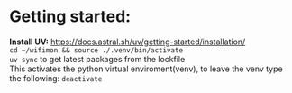# Getting started:
**Install UV:**
https://docs.astral.sh/uv/getting-started/installation/  
`cd ~/wifimon && source ./.venv/bin/activate`  
`uv sync` to get latest packages from the lockfile  
This activates the python virtual enviroment(venv), to leave the venv type the following:
`deactivate`
